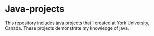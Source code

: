 # Java-projects
This repository includes java projects that I created at York University, Canada. 
These projects demonstrate my knowledge of java. 